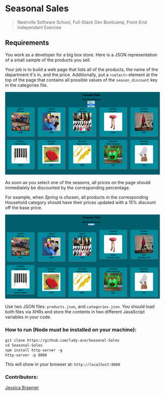 # Seasonal Sales

> Nashville Software School, Full-Stack Dev Bootcamp, Front-End Independant Exercise
> 

## Requirements

You work as a developer for a big box store. Here is a JSON representation of a small sample of the products you sell.

Your job is to build a web page that lists all of the products, the name of the department it's in, and the price. Additionally, put a `<select>` element at the top of the page that contains all possible values of the `season_discount` key in the categories file. 

![input alt tag](./img/seasonalSales.png)

As soon as you select one of the seasons, all prices on the page should immediately be discounted by the corresponding percentage.

For example, when _Spring_ is chosen, all products in the corresponding Household category should have their prices updated with a 15% discount off the base price.

![input alt tag](./img/ssSalePrice.png)

Use two JSON files: `products.json`, and `categories.json`. You should load both files via XHRs and store the contents in two different JavaScript variables in your code.

	


### How to run (Node must be installed on your machine):
```
git clone https://github.com/lady-ace/Seasonal-Sales
cd Seasonal-Sales
npm install http-server -g
http-server -p 8080
```

This will show in your browser at:
`http://localhost:8080`

### Contributors:
[Jessica Brawner](https://github.com/lady-ace)